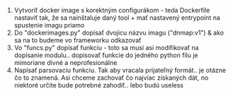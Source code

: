 1. Vytvoriť docker image s korektným configurákom - teda Dockerfile nastaviť tak, že sa nainštaluje daný tool + mať nastavený entrypoint na spustenie imagu priamo 
2. Do "dockerimages.py" dopísať dvojicu názvu imagu ("dnmap:v1") & ako sa na to budeme vo frameworku odkazovať 
3. Vo "funcs.py" dopísať funkciu - toto sa musí asi modifikovať na dopísanie modulu.. dopisovať funkcie do jedného python filu je mimoriane divné a neprofesionálne
4. Napísať parsovaciu funkciu. Tak aby vracala prijateľný formát.. je otázne čo to znamená. Asi chceme zachovať čo najviac získaných dát, no niektoré určite bude potrebné zahodiť.. lebo budú useless